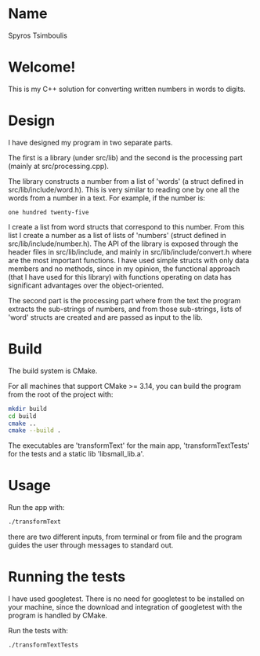 # Name

Spyros Tsimboulis

# Welcome!

This is my C++ solution for converting written numbers in words to digits.

# Design

I have designed my program in two separate parts.

The first is a library (under src/lib) and the second is the processing part (mainly at src/processing.cpp).

The library constructs a number from a list of 'words' (a struct defined in src/lib/include/word.h). 
This is very similar to reading one by one all the words from a number in a text.
For example, if the number is:
```text
one hundred twenty-five
```
I create a list from word structs that correspond to this number. 
From this list I create a number as a list of lists of 'numbers' (struct defined in src/lib/include/number.h).
The API of the library is exposed through the header files in src/lib/include, and mainly in src/lib/include/convert.h where are the most important functions.
I have used simple structs with only data members and no methods, 
since in my opinion, the functional approach (that I have used for this library) 
with functions operating on data has significant advantages over the object-oriented.


The second part is the processing part where from the text the program extracts the sub-strings of numbers, 
and from those sub-strings, lists of 'word' structs are created and are passed as input to the lib.

# Build
The build system is CMake. 

For all machines that support CMake >= 3.14, you can build the program from the root of the project with:
```bash
mkdir build
cd build
cmake ..
cmake --build .
```
The executables are 'transformText' for the main app, 'transformTextTests' for the tests and a static lib 'libsmall_lib.a'.

# Usage
Run the app with:
```bash
./transformText
```
there are two different inputs, from terminal or from file and the program guides the user through messages to standard out.



# Running the tests
I have used googletest. 
There is no need for googletest to be installed on your machine, since the download and integration of googletest with the program is handled by CMake.


Run the tests with:
```bash
./transformTextTests
```
